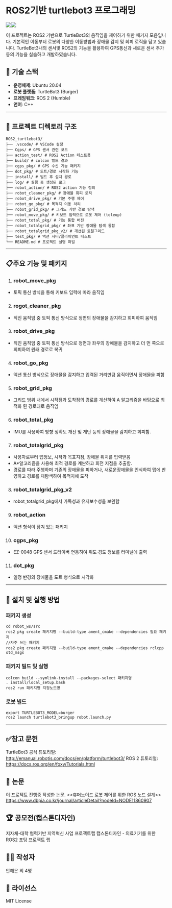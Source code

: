 # ROS2기반 turtlebot3 프로그래밍
<img src="https://img.shields.io/badge/c++-00599C?style=for-the-badge&logo=c%2B%2B&logoColor=white"><img src="https://img.shields.io/badge/ros-22314E?style=for-the-badge&logo=ros&logoColor=white">

이 프로젝트는 ROS2 기반으로 TurtleBot3의 움직임을 제어하기 위한 패키지 모음입니다.
기본적인 이동부터 로봇의 다양한 이동방법과 장애물 감지 및 회피 로직을 담고 있습니다.
TurtleBot3내의 센서및 ROS2의 기능을 활용하여 GPS통신과 새로운 센서 추가 등의 기능을 실습하고 개발하였습니다.

## 🔧 기술 스택
- **운영체제**: Ubuntu 20.04
- **로봇 플랫폼**: TurtleBot3 (Burger)
- **프레임워크**: ROS 2 (Humble)
- **언어**: C++

---  

## 📁 프로젝트 디렉토리 구조
```
ROS2_turtlebot3/
├── .vscode/ # VSCode 설정
├── Cgps/ # GPS 센서 관련 코드
├── action_test/ # ROS2 Action 테스트용
├── build/ # colcon 빌드 결과
├── cgps_pkg/ # GPS 수신 기능 패키지
├── dot_pkg/ # 도트/경로 시각화 기능
├── install/ # 빌드 후 설치 경로
├── log/ # 실행 중 생성된 로그
├── robot_action/ # ROS2 action 기능 정의
├── robot_cleaner_pkg/ # 장애물 회피 로직
├── robot_drive_pkg/ # 기본 주행 제어
├── robot_go_pkg/ # 목적지 이동 처리
├── robot_grid_pkg/ # 그리드 기반 경로 탐색
├── robot_move_pkg/ # 키보드 입력으로 로봇 제어 (teleop)
├── robot_total_pkg/ # 기능 통합 버전
├── robot_totalgrid_pkg/ # 좌표 기반 장애물 탐색 통합
├── robot_totalgrid_pkg_v2/ # 개선된 토탈그리드
├── test_pkg/ # 액션 서버/클라이언트 테스트
└── README.md # 프로젝트 설명 파일
```
---

## 📋주요 기능 및 패키지
1. ### robot_move_pkg
  -  토픽 통신 방식을 통해 키보드 입력에 따라 움직임
  
2. ### rogot_cleaner_pkg
  -  직진 움직임 중 토픽 통신 방식으로 정면의 장애물을 감지하고 회피하여 움직임

3. ### robot_drive_pkg
  - 직진 움직임 중 토픽 통신 방식으로 정면과 좌우의 장애물을 감지하고 더 먼 쪽으로 회피하여 원래 경로로 복귀

4. ### robot_go_pkg
- 액션 통신 방식으로 장애물을 감지하고 입력된 거리만큼 움직이면서 장애물을 피함

5. ### robot_grid_pkg
  - 그리드 범위 내에서 시작점과 도착점의 경로를 계산하여 A 알고리즘을 바탕으로 최적화 된 경로대로 움직임
    
6. ### robot_total_pkg
  - IMU를 사용하여 방향 정확도 개선 및 계단 등의 장애물을 감지하고 회피함.
     
7. ### robot_totalgrid_pkg
  - 사용자로부터 맵정보, 시작과 목표지점, 장애물 위치를 입력받음
  - A*알고리즘을 사용해 최적 경로를 계싼하고 회전 지점을 추출함.
  - 경로를 따라 주행하며 기존의 장애물을 피하거나, 새로운장애물을 인식하여 맵에 반영하고 경로를 재탐색하여 목적지에 도착
  
8. ### robot_totalgrid_pkg_v2
  - robot_totalgrid_pkg에서 가독성과 유지보수성을 보완함
    
9. ### robot_action
  - 액션 형식이 담겨 있는 패키지
  
10. ### cgps_pkg
   - EZ-0048 GPS 센서 드라이버 연동히여 위도·경도 정보를 터미널에 출력

11. ### dot_pkg
   - 일정 반경의 장애물을 도트 형식으로 시각화
---

## 🚀 설치 및 실행 방법
### 패키지 생성
```
cd robot_ws/src
ros2 pkg create 패키지명 --build-type ament_cmake --dependencies 필요 패키지
//자주 쓰는 패키지
ros2 pkg create 패키지명 --build-type ament_cmake --dependencies rclcpp std_msgs
```

### 패키지 빌드 및 실행
````
colcon build --symlink-install --packages-select 패키지명
. install/local_setup.bash
ros2 run 패키지명 지정노드명
````

### 로봇 빌드
````
export TURTLEBOT3_MODEL=burger
ros2 launch turtlebot3_bringup robot.launch.py
````

---
## ✅참고 문헌
TurtleBot3 공식 튜토리얼: http://emanual.robotis.com/docs/en/platform/turtlebot3/
ROS 2 튜토리얼: https://docs.ros.org/en/foxy/Tutorials.html

## 📄 논문
이 프로젝트 진행중 작성한 논문.
<<휴머노이드 로봇 제어를 위한 ROS 노드 설계>>
https://www.dbpia.co.kr/journal/articleDetail?nodeId=NODE11860907

## 🏆 공모전(캡스톤디자인)
지자체-대학 협력기반 지역혁신 사업 프로젝트랩 캡스톤디자인 - 의료기기를 위한 ROS2 포팅 프로젝트 랩

## 👩‍💻 작성자
안해은 외 4명
  
## 📜 라이선스
MIT License

